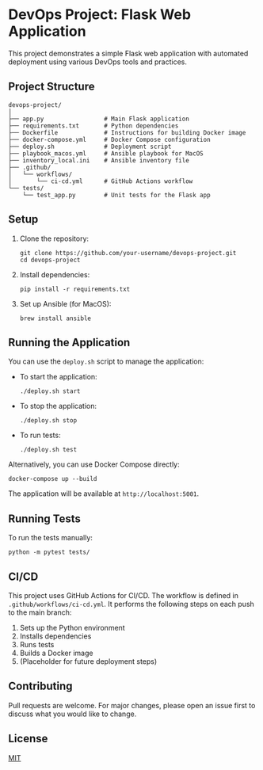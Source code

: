 # DevOps Project: Flask Web Application

This project demonstrates a simple Flask web application with automated deployment using various DevOps tools and practices.

## Project Structure

```
devops-project/
│
├── app.py                 # Main Flask application
├── requirements.txt       # Python dependencies
├── Dockerfile             # Instructions for building Docker image
├── docker-compose.yml     # Docker Compose configuration
├── deploy.sh              # Deployment script
├── playbook_macos.yml     # Ansible playbook for MacOS
├── inventory_local.ini    # Ansible inventory file
├── .github/
│   └── workflows/
│       └── ci-cd.yml      # GitHub Actions workflow
└── tests/
    └── test_app.py        # Unit tests for the Flask app
```

## Setup

1. Clone the repository:
   ```
   git clone https://github.com/your-username/devops-project.git
   cd devops-project
   ```

2. Install dependencies:
   ```
   pip install -r requirements.txt
   ```

3. Set up Ansible (for MacOS):
   ```
   brew install ansible
   ```

## Running the Application

You can use the `deploy.sh` script to manage the application:

- To start the application:
  ```
  ./deploy.sh start
  ```

- To stop the application:
  ```
  ./deploy.sh stop
  ```

- To run tests:
  ```
  ./deploy.sh test
  ```

Alternatively, you can use Docker Compose directly:

```
docker-compose up --build
```

The application will be available at `http://localhost:5001`.

## Running Tests

To run the tests manually:

```
python -m pytest tests/
```

## CI/CD

This project uses GitHub Actions for CI/CD. The workflow is defined in `.github/workflows/ci-cd.yml`. It performs the following steps on each push to the main branch:

1. Sets up the Python environment
2. Installs dependencies
3. Runs tests
4. Builds a Docker image
5. (Placeholder for future deployment steps)

## Contributing

Pull requests are welcome. For major changes, please open an issue first to discuss what you would like to change.

## License

[MIT](https://choosealicense.com/licenses/mit/)